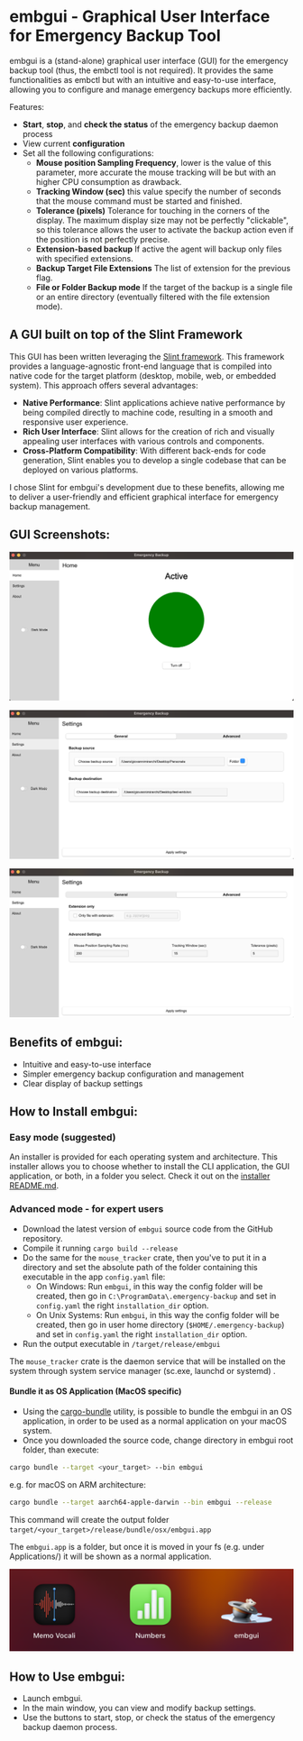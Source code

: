 # embgui - Graphical User Interface for Emergency Backup Tool

embgui is a (stand-alone) graphical user interface (GUI) for the emergency backup tool (thus, the embctl tool is not required). It provides the same functionalities as embctl but with an intuitive and easy-to-use interface, allowing you to configure and manage emergency backups more efficiently.

Features:

- **Start**, **stop**, and **check the status** of the emergency backup daemon process
- View current **configuration**
- Set all the following configurations:
  - **Mouse position Sampling Frequency**, lower is the value of this parameter, more accurate the mouse tracking will be but with an higher CPU consumption as drawback.
  - **Tracking Window (sec)** this value specify the number of seconds that the mouse command must be started and finished.
  - **Tolerance (pixels)** Tolerance for touching in the corners of the display. The maximum display size may not be perfectly "clickable", so this tolerance allows the user to activate the backup action even if the position is not perfectly precise.
  - **Extension-based backup** If active the agent will backup only files with specified extensions.
  - **Backup Target File Extensions** The list of extension for the previous flag.
  - **File or Folder Backup mode** If the target of the backup is a single file or an entire directory (eventually filtered with the file extension mode).

## A GUI built on top of the Slint Framework

This GUI has been written leveraging the [Slint framework](https://slint.dev/). This framework provides a language-agnostic front-end language that is compiled into native code for the target platform (desktop, mobile, web, or embedded system). This approach offers several advantages:

- **Native Performance**: Slint applications achieve native performance by being compiled directly to machine code, resulting in a smooth and responsive user experience.
- **Rich User Interface**: Slint allows for the creation of rich and visually appealing user interfaces with various controls and components.
- **Cross-Platform Compatibility**: With different back-ends for code generation, Slint enables you to develop a single codebase that can be deployed on various platforms.

I chose Slint for embgui's development due to these benefits, allowing me to deliver a user-friendly and efficient graphical interface for emergency backup management.

## GUI Screenshots:

![embgui-home.png](../docs/embgui-home.png)

![embgui-settings.png](../docs/embgui-settings.png)

![embgui-advanced-settings.png](../docs/embgui-advanced-settings.png)

## Benefits of embgui:

- Intuitive and easy-to-use interface
- Simpler emergency backup configuration and management
- Clear display of backup settings

## How to Install embgui:

### Easy mode (suggested)

An installer is provided for each operating system and architecture. This installer allows you to choose whether to install the CLI application, the GUI application, or both, in a folder you select. 
Check it out on the [installer README.md](../installer/README.md).

### Advanced mode - for expert users

- Download the latest version of `embgui` source code from the GitHub repository.
- Compile it running `cargo build --release`
- Do the same for the `mouse_tracker` crate, then you've to put it in a directory and set the absolute path of the folder containing this executable in the app `config.yaml` file:
  - On Windows: Run `embgui`, in this way the config folder will be created, then go in `C:\ProgramData\.emergency-backup` and set in `config.yaml` the right `installation_dir` option.
  - On Unix Systems: Run `embgui`, in this way the config folder will be created, then go in user home directory (`$HOME/.emergency-backup`) and set in `config.yaml` the right `installation_dir` option.
- Run the output executable in `/target/release/embgui`

The `mouse_tracker` crate is the daemon service that will be installed on the system through system service manager (sc.exe, launchd or systemd) .

#### Bundle it as OS Application (MacOS specific)

- Using the [cargo-bundle](https://github.com/burtonageo/cargo-bundle) utility, is possible to bundle the embgui in an OS application, in order to be used as a normal application on your macOS system.
- Once you downloaded the source code, change directory in embgui root folder, than execute:
```bash
cargo bundle --target <your_target> --bin embgui
``` 
e.g. for macOS on ARM architecture:
```bash
cargo bundle --target aarch64-apple-darwin --bin embgui --release
``` 

This command will create the output folder `target/<your_target>/release/bundle/osx/embgui.app`

The `embgui.app` is a folder, but once it is moved in your fs (e.g. under Applications/) it will be shown as a normal application.

![embgui-advanced-settings.png](../docs/embgui-application.png)

## How to Use embgui:

- Launch embgui.
- In the main window, you can view and modify backup settings.
- Use the buttons to start, stop, or check the status of the emergency backup daemon process.

